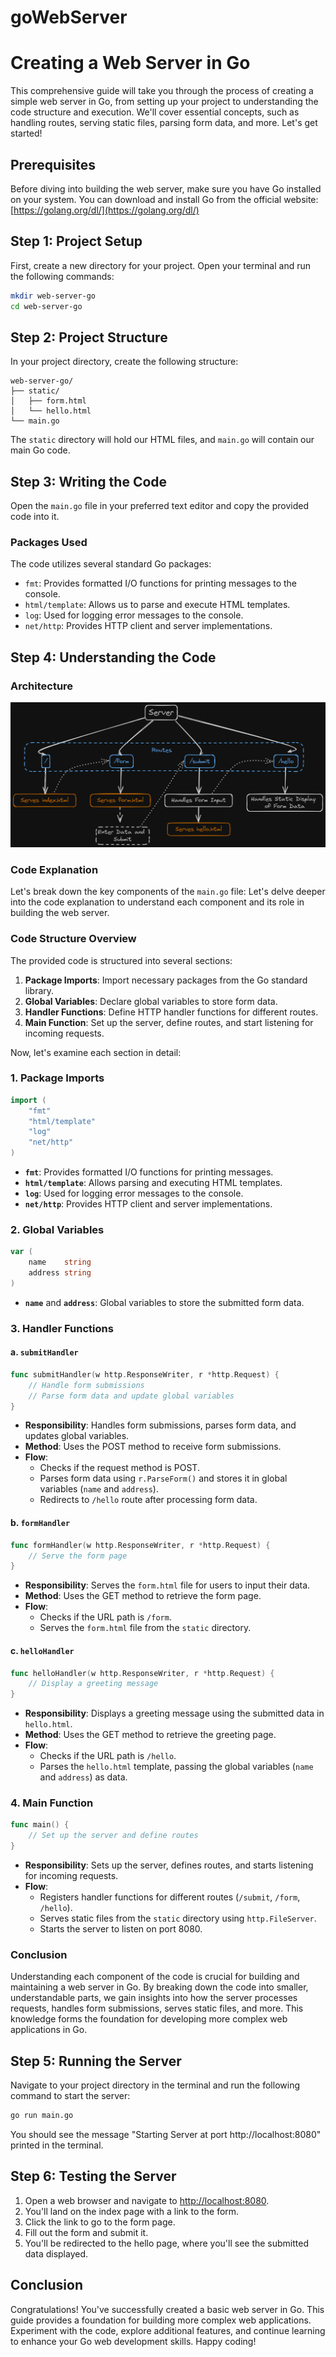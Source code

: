 # goWebServer
# Creating a Web Server in Go

This comprehensive guide will take you through the process of creating a simple web server in Go, from setting up your project to understanding the code structure and execution. We'll cover essential concepts, such as handling routes, serving static files, parsing form data, and more. Let's get started!

## Prerequisites

Before diving into building the web server, make sure you have Go installed on your system. You can download and install Go from the official website: [https://golang.org/dl/](https://golang.org/dl/)

## Step 1: Project Setup

First, create a new directory for your project. Open your terminal and run the following commands:

```bash
mkdir web-server-go
cd web-server-go
```

## Step 2: Project Structure

In your project directory, create the following structure:

```
web-server-go/
├── static/
│   ├── form.html
│   └── hello.html
└── main.go
```

The `static` directory will hold our HTML files, and `main.go` will contain our main Go code.

## Step 3: Writing the Code

Open the `main.go` file in your preferred text editor and copy the provided code into it.

### Packages Used

The code utilizes several standard Go packages:

- `fmt`: Provides formatted I/O functions for printing messages to the console.
- `html/template`: Allows us to parse and execute HTML templates.
- `log`: Used for logging error messages to the console.
- `net/http`: Provides HTTP client and server implementations.

## Step 4: Understanding the Code

### Architecture

![Web Server Architecture](webserver.png)

### Code Explanation

Let's break down the key components of the `main.go` file:
Let's delve deeper into the code explanation to understand each component and its role in building the web server.

### Code Structure Overview

The provided code is structured into several sections:

1. **Package Imports**: Import necessary packages from the Go standard library.
2. **Global Variables**: Declare global variables to store form data.
3. **Handler Functions**: Define HTTP handler functions for different routes.
4. **Main Function**: Set up the server, define routes, and start listening for incoming requests.

Now, let's examine each section in detail:

### 1. Package Imports

```go
import (
	"fmt"
	"html/template"
	"log"
	"net/http"
)
```

- **`fmt`**: Provides formatted I/O functions for printing messages.
- **`html/template`**: Allows parsing and executing HTML templates.
- **`log`**: Used for logging error messages to the console.
- **`net/http`**: Provides HTTP client and server implementations.

### 2. Global Variables

```go
var (
    name    string
    address string
)
```

- **`name`** and **`address`**: Global variables to store the submitted form data.

### 3. Handler Functions

#### a. `submitHandler`

```go
func submitHandler(w http.ResponseWriter, r *http.Request) {
    // Handle form submissions
    // Parse form data and update global variables
}
```

- **Responsibility**: Handles form submissions, parses form data, and updates global variables.
- **Method**: Uses the POST method to receive form submissions.
- **Flow**:
  - Checks if the request method is POST.
  - Parses form data using `r.ParseForm()` and stores it in global variables (`name` and `address`).
  - Redirects to `/hello` route after processing form data.

#### b. `formHandler`

```go
func formHandler(w http.ResponseWriter, r *http.Request) {
    // Serve the form page
}
```

- **Responsibility**: Serves the `form.html` file for users to input their data.
- **Method**: Uses the GET method to retrieve the form page.
- **Flow**:
  - Checks if the URL path is `/form`.
  - Serves the `form.html` file from the `static` directory.

#### c. `helloHandler`

```go
func helloHandler(w http.ResponseWriter, r *http.Request) {
    // Display a greeting message
}
```

- **Responsibility**: Displays a greeting message using the submitted data in `hello.html`.
- **Method**: Uses the GET method to retrieve the greeting page.
- **Flow**:
  - Checks if the URL path is `/hello`.
  - Parses the `hello.html` template, passing the global variables (`name` and `address`) as data.

### 4. Main Function

```go
func main() {
    // Set up the server and define routes
}
```

- **Responsibility**: Sets up the server, defines routes, and starts listening for incoming requests.
- **Flow**:
  - Registers handler functions for different routes (`/submit`, `/form`, `/hello`).
  - Serves static files from the `static` directory using `http.FileServer`.
  - Starts the server to listen on port 8080.

### Conclusion

Understanding each component of the code is crucial for building and maintaining a web server in Go. By breaking down the code into smaller, understandable parts, we gain insights into how the server processes requests, handles form submissions, serves static files, and more. This knowledge forms the foundation for developing more complex web applications in Go.
## Step 5: Running the Server

Navigate to your project directory in the terminal and run the following command to start the server:

```bash
go run main.go
```

You should see the message "Starting Server at port http://localhost:8080" printed in the terminal.

## Step 6: Testing the Server

1. Open a web browser and navigate to [http://localhost:8080](http://localhost:8080).
2. You'll land on the index page with a link to the form.
3. Click the link to go to the form page.
4. Fill out the form and submit it.
5. You'll be redirected to the hello page, where you'll see the submitted data displayed.

## Conclusion

Congratulations! You've successfully created a basic web server in Go. This guide provides a foundation for building more complex web applications. Experiment with the code, explore additional features, and continue learning to enhance your Go web development skills. Happy coding!